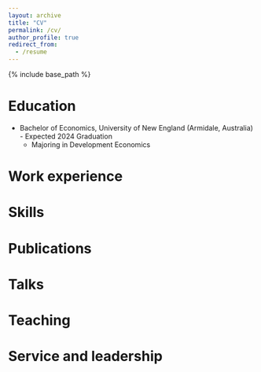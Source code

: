 ```yaml
---
layout: archive
title: "CV"
permalink: /cv/
author_profile: true
redirect_from:
  - /resume
---
```


{% include base_path %}

Education
======
* Bachelor of Economics, University of New England (Armidale, Australia) - Expected 2024 Graduation
  * Majoring in Development Economics

Work experience
======

  
Skills
======


Publications
======

  
Talks
======

  
Teaching
======

  
Service and leadership
======
